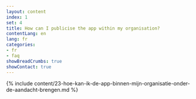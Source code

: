 ```yaml
---
layout: content
index: 1
set: 4
title: How can I publicise the app within my organisation?
contentLang: en
lang: fr
categories:
- fr
- faq
showBreadCrumbs: true
showContact: true
---
```

{% include content/23-hoe-kan-ik-de-app-binnen-mijn-organisatie-onder-de-aandacht-brengen.md %}
